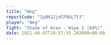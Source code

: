 ```yaml
---
title: "Weg"
reportCode: "3yBH12jdCP9bLTYJ"
player: "Weg"
fight: "Shade of Aran - Wipe 1 (68%)"
date: 2021-06-07T18:57:55.202000+00:00
---
```

